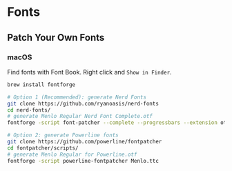 # Fonts

## Patch Your Own Fonts

### macOS

Find fonts with Font Book. Right click and `Show in Finder`.

```sh
brew install fontforge

# Option 1 (Recommended): generate Nerd Fonts
git clone https://github.com/ryanoasis/nerd-fonts
cd nerd-fonts/
# generate Menlo Regular Nerd Font Complete.otf
fontforge -script font-patcher --complete --progressbars --extension otf Menlo.ttc

# Option 2: generate Powerline fonts
git clone https://github.com/powerline/fontpatcher
cd fontpatcher/scripts/
# generate Menlo Regular for Powerline.otf
fontforge -script powerline-fontpatcher Menlo.ttc
```

